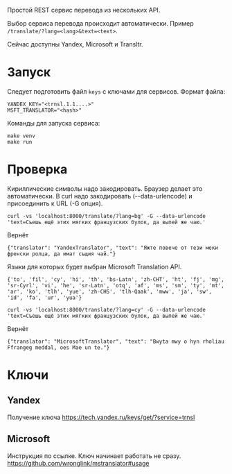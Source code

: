 Простой  REST сервис перевода из нескольких API.

Выбор сервиса перевода происходит автоматически. Пример `/translate/?lang=<lang>&text=<text>`.

Сейчас доступны Yandex, Microsoft и Transltr.

# Запуск

Следует подготовить файл `keys` с ключами для сервисов.
Формат файла:

```
YANDEX_KEY="<trnsl.1.1....>"
MSFT_TRANSLATOR="<hash>"
```

Команды для запуска сервиса:

```
make venv
make run
```

# Проверка

Кириллические символы надо закодировать. Браузер делает это автоматически. 
В curl надо закодировать (--data-urlencode) и присоединить к URL (-G опция).

```curl -vs 'localhost:8000/translate/?lang=bg' -G --data-urlencode 'text=Съешь ещё этих мягких французских булок, да выпей же чаю.'```

Вернёт
```
{"translator": "YandexTranslator", "text": "Яжте повече от тези меки френски ролца, да имат същия чай."}
```

Языки для которых будет выбран Microsoft Translation API.
```
{'to', 'fil', 'cy', 'hi', 'th', 'bs-Latn', 'zh-CHT', 'ht', 'fj', 'mg', 'sr-Cyrl', 'vi', 'he', 'sr-Latn', 'otq', 'af', 'ms', 'sm', 'ty', 'mt', 'ar', 'ko', 'tlh', 'yue', 'zh-CHS', 'tlh-Qaak', 'mww', 'ja', 'sw', 'id', 'fa', 'ur', 'yua'}
```

```curl -vs 'localhost:8000/translate/?lang=cy' -G --data-urlencode 'text=Съешь ещё этих мягких французских булок, да выпей же чаю.'```

Вернёт
```
{"translator": "MicrosoftTranslator", "text": "Bwyta mwy o hyn rholiau Ffrangeg meddal, oes Mae un te."}
```

# Ключи

## Yandex
Получение ключа
https://tech.yandex.ru/keys/get/?service=trnsl


## Microsoft
Инструкция по ссылке. Ключ начинает работать не сразу.
https://github.com/wronglink/mstranslator#usage